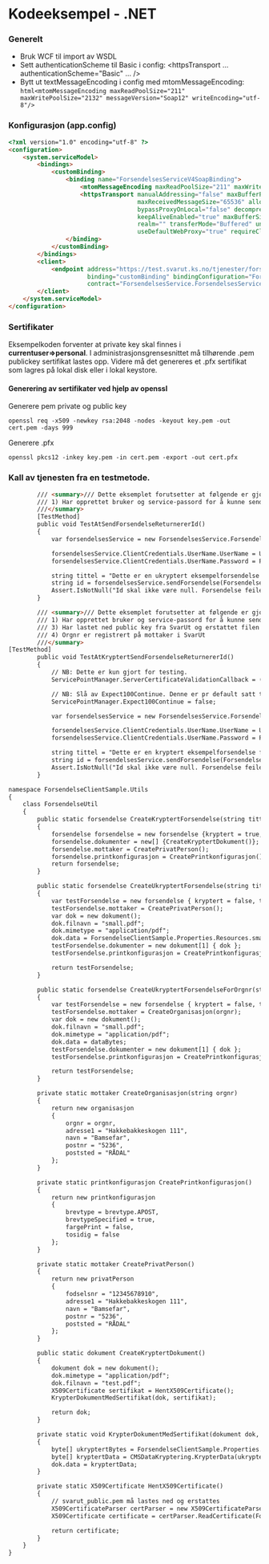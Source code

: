 # Kodeeksempel - .NET

### Generelt

*   Bruk WCF til import av WSDL
*   Sett authenticationScheme til Basic i config: <httpsTransport ... authenticationScheme="Basic" ... />
*   Bytt ut textMessageEncoding i config med mtomMessageEncoding: 
```html<mtomMessageEncoding maxReadPoolSize="211" maxWritePoolSize="2132" messageVersion="Soap12" writeEncoding="utf-8"/>```

### Konfigurasjon (app.config)

```html
<?xml version="1.0" encoding="utf-8" ?>
<configuration>
    <system.serviceModel>
        <bindings>
            <customBinding>
                <binding name="ForsendelsesServiceV4SoapBinding">
                    <mtomMessageEncoding maxReadPoolSize="211" maxWritePoolSize="2132" messageVersion="Soap12" writeEncoding="utf-8"/>
                    <httpsTransport manualAddressing="false" maxBufferPoolSize="524288"
                                    maxReceivedMessageSize="65536" allowCookies="false" authenticationScheme="Basic"
                                    bypassProxyOnLocal="false" decompressionEnabled="true" hostNameComparisonMode="StrongWildcard"
                                    keepAliveEnabled="true" maxBufferSize="65536" proxyAuthenticationScheme="Anonymous"
                                    realm="" transferMode="Buffered" unsafeConnectionNtlmAuthentication="false"
                                    useDefaultWebProxy="true" requireClientCertificate="false" />
                </binding>
            </customBinding>
        </bindings>
        <client>
            <endpoint address="https://test.svarut.ks.no/tjenester/forsendelseservice/ForsendelsesServiceV4"
                      binding="customBinding" bindingConfiguration="ForsendelsesServiceV4SoapBinding"
                      contract="ForsendelsesService.ForsendelsesServiceV4" name="ForsendelsesServiceV4" />
        </client>
    </system.serviceModel>
</configuration>
```
### Sertifikater 
Eksempelkoden forventer at private key skal finnes i  **currentuser=>personal**. I administrasjonsgrensesnittet må tilhørende .pem publickey sertifikat lastes opp. Videre må det genereres et .pfx sertifikat som lagres på lokal disk eller i lokal keystore. 

#### Generering av sertifikater ved hjelp av openssl
Generere pem private og public key
```shell
openssl req -x509 -newkey rsa:2048 -nodes -keyout key.pem -out cert.pem -days 999
```


Generere .pfx
```shell
openssl pkcs12 -inkey key.pem -in cert.pem -export -out cert.pfx
```


### Kall av tjenesten fra en testmetode.

```html
        /// <summary>/// Dette eksemplet forutsetter at følgende er gjort:
        /// 1) Har opprettet bruker og service-passord for å kunne sende inn forsendelse til SvarUt
        ///</summary> 
        [TestMethod]
        public void TestAtSendForsendelseReturnererId()
        {
            var forsendelsesService = new ForsendelsesService.ForsendelsesServiceV4Client();

            forsendelsesService.ClientCredentials.UserName.UserName = UserName;
            forsendelsesService.ClientCredentials.UserName.Password = Password;

            string tittel = "Dette er en ukryptert eksempelforsendelse fra .Net  - " + Guid.NewGuid().ToString();
            string id = forsendelsesService.sendForsendelse(ForsendelseUtil.CreateUkryptertForsendelse(tittel));
            Assert.IsNotNull("Id skal ikke være null. Forsendelse feilet.", id);
        }

        /// <summary>/// Dette eksemplet forutsetter at følgende er gjort:
        /// 1) Har opprettet bruker og service-passord for å kunne sende inn forsendelse til SvarUt
        /// 3) Har lastet ned public key fra SvarUt og erstattet filen svarut_public.pem i resources mappen
        /// 4) Orgnr er registrert på mottaker i SvarUt
        ///</summary> 
[TestMethod]
        public void TestAtKryptertSendForsendelseReturnererId()
        {
            // NB: Dette er kun gjort for testing.
            ServicePointManager.ServerCertificateValidationCallback = (obj, certificate, chain, errors) => true;

            // NB: Slå av Expect100Continue. Denne er pr default satt til true og kan føre til problemer.
            ServicePointManager.Expect100Continue = false;

            var forsendelsesService = new ForsendelsesService.ForsendelsesServiceV4Client();

            forsendelsesService.ClientCredentials.UserName.UserName = UserName;
            forsendelsesService.ClientCredentials.UserName.Password = Password;

            string tittel = "Dette er en kryptert eksempelforsendelse fra .Net - " + Guid.NewGuid().ToString();
            string id = forsendelsesService.sendForsendelse(ForsendelseUtil.CreateKryptertForsendelse(tittel));
            Assert.IsNotNull("Id skal ikke være null. Forsendelse feilet.", id);
        }

namespace ForsendelseClientSample.Utils
{
    class ForsendelseUtil
    {
        public static forsendelse CreateKryptertForsendelse(string tittel)
        {
            forsendelse forsendelse = new forsendelse {kryptert = true, tittel = tittel, krevNiva4Innlogging = false, avgivendeSystem = "Avgivende system .Net"};
            forsendelse.dokumenter = new[] {CreateKryptertDokument()};
            forsendelse.mottaker = CreatePrivatPerson();
            forsendelse.printkonfigurasjon = CreatePrintkonfigurasjon();
            return forsendelse;
        }

        public static forsendelse CreateUkryptertForsendelse(string tittel)
        {
            var testForsendelse = new forsendelse { kryptert = false, tittel = tittel, krevNiva4Innlogging = false, avgivendeSystem = "Avgivende system .Net"};
            testForsendelse.mottaker = CreatePrivatPerson();
            var dok = new dokument();
            dok.filnavn = "small.pdf";
            dok.mimetype = "application/pdf";
            dok.data = ForsendelseClientSample.Properties.Resources.small_pdf;
            testForsendelse.dokumenter = new dokument[1] { dok };
            testForsendelse.printkonfigurasjon = CreatePrintkonfigurasjon();

            return testForsendelse;
        }

        public static forsendelse CreateUkryptertForsendelseForOrgnr(string tittel, string orgnr, byte[] dataBytes)
        {
            var testForsendelse = new forsendelse { kryptert = false, tittel = tittel, krevNiva4Innlogging = false, avgivendeSystem = "Avgivende system .Net" };
            testForsendelse.mottaker = CreateOrganisasjon(orgnr);
            var dok = new dokument();
            dok.filnavn = "small.pdf";
            dok.mimetype = "application/pdf";
            dok.data = dataBytes;
            testForsendelse.dokumenter = new dokument[1] { dok };
            testForsendelse.printkonfigurasjon = CreatePrintkonfigurasjon();

            return testForsendelse;
        }

        private static mottaker CreateOrganisasjon(string orgnr)
        {
            return new organisasjon
            {
                orgnr = orgnr,
                adresse1 = "Hakkebakkeskogen 111",
                navn = "Bamsefar",
                postnr = "5236",
                poststed = "RÅDAL"
            };
        }

        private static printkonfigurasjon CreatePrintkonfigurasjon()
        {
            return new printkonfigurasjon
            {
                brevtype = brevtype.APOST,
                brevtypeSpecified = true,
                fargePrint = false,
                tosidig = false
            };
        }

        private static mottaker CreatePrivatPerson()
        {
            return new privatPerson
            {
                fodselsnr = "12345678910",
                adresse1 = "Hakkebakkeskogen 111",
                navn = "Bamsefar",
                postnr = "5236",
                poststed = "RÅDAL"
            };
        }

        public static dokument CreateKryptertDokument()
        {
            dokument dok = new dokument();
            dok.mimetype = "application/pdf";
            dok.filnavn = "test.pdf";
            X509Certificate sertifikat = HentX509Certificate();
            KrypterDokumentMedSertifikat(dok, sertifikat);

            return dok;
        }

        private static void KrypterDokumentMedSertifikat(dokument dok, X509Certificate sertifikat)
        {
            byte[] ukryptertBytes = ForsendelseClientSample.Properties.Resources.small_pdf;
            byte[] kryptertData = CMSDataKryptering.KrypterData(ukryptertBytes, sertifikat);
            dok.data = kryptertData;
        }

        private static X509Certificate HentX509Certificate()
        {
            // svarut_public.pem må lastes ned og erstattes
            X509CertificateParser certParser = new X509CertificateParser();
            X509Certificate certificate = certParser.ReadCertificate(ForsendelseClientSample.Properties.Resources.svarut_public);

            return certificate;
        }
    }
}

```
